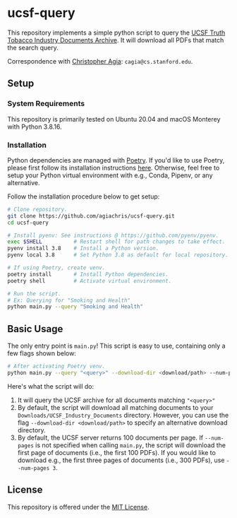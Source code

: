 # ucsf-query

This repository implements a simple python script to query the [UCSF Truth Tobacco Industry Documents Archive](https://www.industrydocuments.ucsf.edu/tobacco/). It will download all PDFs that match the search query. 

Correspondence with [Christopher Agia](https://www.chrisagia.com/): `cagia@cs.stanford.edu`.

## Setup

### System Requirements
This repository is primarily tested on Ubuntu 20.04 and macOS Monterey with Python 3.8.16.

### Installation
Python dependencies are managed with [Poetry](https://python-poetry.org/). If you'd like to use Poetry, please first follow its installation instructions [here](https://python-poetry.org/docs/). Otherwise, feel free to setup your Python virtual environment with e.g., Conda, Pipenv, or any alternative. 

Follow the installation procedure below to get setup:
```bash
# Clone repository.
git clone https://github.com/agiachris/ucsf-query.git
cd ucsf-query

# Install pyenv: See instructions @ https://github.com/pyenv/pyenv.
exec $SHELL          # Restart shell for path changes to take effect.
pyenv install 3.8    # Install a Python version.
pyenv local 3.8      # Set Python 3.8 as default for local repository.

# If using Poetry, create venv.
poetry install       # Install Python dependencies.
poetry shell         # Activate virtual environment.

# Run the script.
# Ex: Querying for "Smoking and Health"
python main.py --query "Smoking and Health"
```

## Basic Usage
The only entry point is `main.py`! This script is easy to use, containing only a few flags shown below:
```bash
# After activating Poetry venv.
python main.py --query "<query>" --download-dir <download/path> --num-pages <N>
```

Here's what the script will do:
1. It will query the UCSF archive for all documents matching `"<query>"` 
2. By default, the script will download all matching documents to your `Downloads/UCSF_Industry_Documents` directory. However, you can use the flag `--download-dir <download/path>` to specify an alternative download directory.
3. By default, the UCSF server returns 100 documents per page. If `--num-pages` is not specified when calling `main.py`, the script will download the first page of documents (i.e., the first 100 PDFs). If you would like to download e.g., the first three pages of documents (i.e., 300 PDFs), use `--num-pages 3`.

## License
This repository is offered under the [MIT License](https://github.com/agiachris/ucsf-query/blob/main/LICENSE).